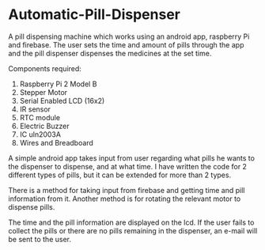# Automatic-Pill-Dispenser
A pill dispensing machine which works using an android app, raspberry Pi and firebase. The user sets the time and amount of pills through the app and the pill dispenser dispenses the medicines at the set time.

Components required:
1.	Raspberry Pi 2 Model B
2.	Stepper Motor
3.	Serial Enabled LCD (16x2)
4.	IR sensor
5.	RTC module
6.	Electric Buzzer
7.	IC uln2003A
8.	Wires and Breadboard

A simple android app takes input from user regarding what pills he wants to the dispenser to dispense, and at what time. I have written the code for 2 different types of pills, but it can be extended for more than 2 types.

There is a method for taking input from firebase and getting time and pill information from it. Another method is for rotating the relevant motor to dispense pills.

The time and the pill information are displayed on the lcd. If the user fails to collect the pills or there are no pills remaining in the dispenser, an e-mail will be sent to the user.
